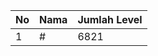 | No | Nama            | Jumlah Level |
|----|-----------------|--------------|
| 1  | #    |    6821        |
